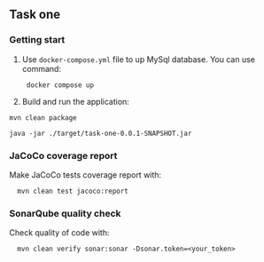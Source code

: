 ## Task one

### Getting start 

1. Use ```docker-compose.yml``` file to up MySql database. 
You can use command:

        docker compose up

2. Build and run the application:
```
mvn clean package
```
```
java -jar ./target/task-one-0.0.1-SNAPSHOT.jar
```

### JaCoCo coverage report

Make JaCoCo tests coverage report with:

      mvn clean test jacoco:report

### SonarQube quality check

Check quality of code with:

      mvn clean verify sonar:sonar -Dsonar.token=<your_token>